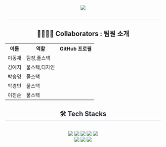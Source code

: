 <div align= "center">
    <img src="https://capsule-render.vercel.app/api?type=waving&color=ff8002&height=180&text=FOOD114&animation=&fontColor=ffffff&fontSize=50" />
    </div>
    <div style="text-align: left;"> 
    <h2 style="border-bottom: 1px solid #d8dee4; color: #282d33;">  </h2>  
    <div style="font-weight: 700; font-size: 15px; text-align: left; color: #282d33;">  </div> 
    </div>
    
    
<div align= "center"> 
    <div style="font-weight: 700; font-size: 15px; text-align: center; color: #282d33;">  </div> 
    </div>
    <div align="center">
    <h2 tabindex="-1" class="heading-element" dir="auto">👨‍👩‍👦‍👦 Collaborators : 팀원 소개</h2>
        <table>
            <tr>
                <th>이름</th>    
                <th>역할</th>
                <th>GitHub 프로필</th>
            </tr>
            <tr>
                <td>이동재</td>
                <td>팀장,풀스택</td>
                <td></td>
            </tr>
            <tr>
                <td>김예지</td>
                <td>풀스택,디자인</td>
                <td></td>
            </tr>
            <tr>
                <td>박승영</td>
                <td>풀스택</td>
                <td></td>
            </tr>
            <tr>
                <td>박경빈</td>
                <td>풀스택</td>
                <td></td>
            </tr>
            <tr>
                <td>이진순</td>
                <td>풀스택</td>
                <td></td>
            </tr>
            </table>
        </div>
    <div align= "center">
    <h2 style="border-bottom: 1px solid #d8dee4; color: #282d33;"> 🛠️ Tech Stacks </h2> <br> 
    <div style="margin: 0 auto; text-align: center;" align= "center"> <img src="https://img.shields.io/badge/Spring Boot-6DB33F?style=for-the-badge&logo=Spring Boot&logoColor=white">
          <img src="https://img.shields.io/badge/Vue.js-4FC08D?style=for-the-badge&logo=Vue.js&logoColor=white">
          <img src="https://img.shields.io/badge/MySQL-4479A1?style=for-the-badge&logo=MySQL&logoColor=white">
          <img src="https://img.shields.io/badge/Java-007396?style=for-the-badge&logo=Java&logoColor=white">
          <img src="https://img.shields.io/badge/jQuery-0769AD?style=for-the-badge&logo=jQuery&logoColor=white">
          <br/><img src="https://img.shields.io/badge/CSS3-1572B6?style=for-the-badge&logo=CSS3&logoColor=white">
          <img src="https://img.shields.io/badge/HTML5-E34F26?style=for-the-badge&logo=HTML5&logoColor=white">
          <img src="https://img.shields.io/badge/Javascript-F7DF1E?style=for-the-badge&logo=Javascript&logoColor=white">
          </div>
    </div>
    <div align= "center"></div>
   
 
    
